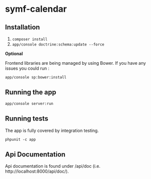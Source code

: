 symf-calendar
=============

Installation
---------
1. ```composer install```
2. ```app/console doctrine:schema:update --force```

**Optional**

Frontend libraries are being managed by using Bower. If you have any issues you could run :

```app/console sp:bower:install```


Running the app
---------

```app/console server:run```


Running tests
---------
The app is fully covered by integration testing.

```phpunit -c app```


Api Documentation
---------
Api documentation is found under /api/doc (i.e. http://localhost:8000/api/doc/).